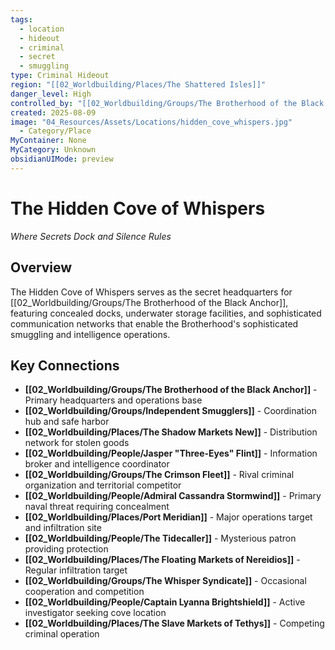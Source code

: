 ```yaml
---
tags:
  - location
  - hideout
  - criminal
  - secret
  - smuggling
type: Criminal Hideout
region: "[[02_Worldbuilding/Places/The Shattered Isles]]"
danger_level: High
controlled_by: "[[02_Worldbuilding/Groups/The Brotherhood of the Black Anchor]]"
created: 2025-08-09
image: "04_Resources/Assets/Locations/hidden_cove_whispers.jpg"
  - Category/Place
MyContainer: None
MyCategory: Unknown
obsidianUIMode: preview
---
```


# The Hidden Cove of Whispers
*Where Secrets Dock and Silence Rules*

## Overview
The Hidden Cove of Whispers serves as the secret headquarters for [[02_Worldbuilding/Groups/The Brotherhood of the Black Anchor]], featuring concealed docks, underwater storage facilities, and sophisticated communication networks that enable the Brotherhood's sophisticated smuggling and intelligence operations.

## Key Connections
- **[[02_Worldbuilding/Groups/The Brotherhood of the Black Anchor]]** - Primary headquarters and operations base
- **[[02_Worldbuilding/Groups/Independent Smugglers]]** - Coordination hub and safe harbor
- **[[02_Worldbuilding/Places/The Shadow Markets New]]** - Distribution network for stolen goods
- **[[02_Worldbuilding/People/Jasper "Three-Eyes" Flint]]** - Information broker and intelligence coordinator
- **[[02_Worldbuilding/Groups/The Crimson Fleet]]** - Rival criminal organization and territorial competitor
- **[[02_Worldbuilding/People/Admiral Cassandra Stormwind]]** - Primary naval threat requiring concealment
- **[[02_Worldbuilding/Places/Port Meridian]]** - Major operations target and infiltration site
- **[[02_Worldbuilding/People/The Tidecaller]]** - Mysterious patron providing protection
- **[[02_Worldbuilding/Places/The Floating Markets of Nereidios]]** - Regular infiltration target
- **[[02_Worldbuilding/Groups/The Whisper Syndicate]]** - Occasional cooperation and competition
- **[[02_Worldbuilding/People/Captain Lyanna Brightshield]]** - Active investigator seeking cove location
- **[[02_Worldbuilding/Places/The Slave Markets of Tethys]]** - Competing criminal operation